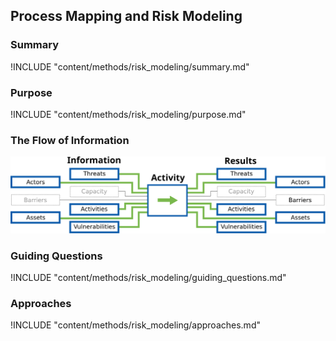 ## Process Mapping and Risk Modeling

### Summary
!INCLUDE "content/methods/risk_modeling/summary.md"

### Purpose
!INCLUDE "content/methods/risk_modeling/purpose.md"

### The Flow of Information
![Risk Modeling Information Flow](content/images/info_flows/risk_modeling.svg)

### Guiding Questions
!INCLUDE "content/methods/risk_modeling/guiding_questions.md"

### Approaches
!INCLUDE "content/methods/risk_modeling/approaches.md"

